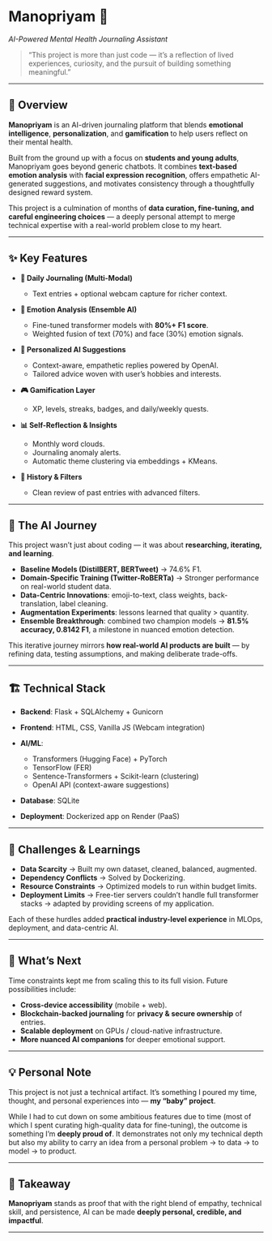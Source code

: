 # Manopriyam 🪷

*AI-Powered Mental Health Journaling Assistant*

> “This project is more than just code — it’s a reflection of lived experiences, curiosity, and the pursuit of building something meaningful.”

---

## 🌟 Overview

**Manopriyam** is an AI-driven journaling platform that blends **emotional intelligence**, **personalization**, and **gamification** to help users reflect on their mental health.

Built from the ground up with a focus on **students and young adults**, Manopriyam goes beyond generic chatbots. It combines **text-based emotion analysis** with **facial expression recognition**, offers empathetic AI-generated suggestions, and motivates consistency through a thoughtfully designed reward system.

This project is a culmination of months of **data curation, fine-tuning, and careful engineering choices** — a deeply personal attempt to merge technical expertise with a real-world problem close to my heart.

---

## ✨ Key Features

* **📝 Daily Journaling (Multi-Modal)**

  * Text entries + optional webcam capture for richer context.
* **🤖 Emotion Analysis (Ensemble AI)**

  * Fine-tuned transformer models with **80%+ F1 score**.
  * Weighted fusion of text (70%) and face (30%) emotion signals.
* **💬 Personalized AI Suggestions**

  * Context-aware, empathetic replies powered by OpenAI.
  * Tailored advice woven with user’s hobbies and interests.
* **🎮 Gamification Layer**

  * XP, levels, streaks, badges, and daily/weekly quests.
* **📊 Self-Reflection & Insights**

  * Monthly word clouds.
  * Journaling anomaly alerts.
  * Automatic theme clustering via embeddings + KMeans.
* **📜 History & Filters**

  * Clean review of past entries with advanced filters.

---

## 🧠 The AI Journey

This project wasn’t just about coding — it was about **researching, iterating, and learning**.

* **Baseline Models (DistilBERT, BERTweet)** → 74.6% F1.
* **Domain-Specific Training (Twitter-RoBERTa)** → Stronger performance on real-world student data.
* **Data-Centric Innovations**: emoji-to-text, class weights, back-translation, label cleaning.
* **Augmentation Experiments**: lessons learned that quality > quantity.
* **Ensemble Breakthrough**: combined two champion models → **81.5% accuracy, 0.8142 F1**, a milestone in nuanced emotion detection.

This iterative journey mirrors **how real-world AI products are built** — by refining data, testing assumptions, and making deliberate trade-offs.

---

## 🏗️ Technical Stack

* **Backend**: Flask + SQLAlchemy + Gunicorn
* **Frontend**: HTML, CSS, Vanilla JS (Webcam integration)
* **AI/ML**:

  * Transformers (Hugging Face) + PyTorch
  * TensorFlow (FER)
  * Sentence-Transformers + Scikit-learn (clustering)
  * OpenAI API (context-aware suggestions)
* **Database**: SQLite
* **Deployment**: Dockerized app on Render (PaaS)

---

## 🚧 Challenges & Learnings

* **Data Scarcity** → Built my own dataset, cleaned, balanced, augmented.
* **Dependency Conflicts** → Solved by Dockerizing.
* **Resource Constraints** → Optimized models to run within budget limits.
* **Deployment Limits** → Free-tier servers couldn’t handle full transformer stacks → adapted by providing screens of my application.

Each of these hurdles added **practical industry-level experience** in MLOps, deployment, and data-centric AI.

---


## 🔮 What’s Next

Time constraints kept me from scaling this to its full vision. Future possibilities include:

* **Cross-device accessibility** (mobile + web).
* **Blockchain-backed journaling** for **privacy & secure ownership** of entries.
* **Scalable deployment** on GPUs / cloud-native infrastructure.
* **More nuanced AI companions** for deeper emotional support.

---

## 💡 Personal Note

This project is not just a technical artifact. It’s something I poured my time, thought, and personal experiences into — **my “baby” project**.

While I had to cut down on some ambitious features due to time (most of which I spent curating high-quality data for fine-tuning), the outcome is something I’m **deeply proud of**. It demonstrates not only my technical depth but also my ability to carry an idea from a personal problem → to data → to model → to product.

---

## 📌 Takeaway

**Manopriyam** stands as proof that with the right blend of empathy, technical skill, and persistence, AI can be made **deeply personal, credible, and impactful**.

---


